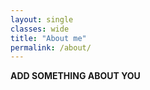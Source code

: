 ```yaml
---
layout: single
classes: wide
title: "About me"
permalink: /about/
---
```


**ADD SOMETHING ABOUT YOU**
